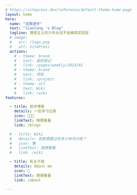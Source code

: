 ```yaml
---
# https://vitepress.dev/reference/default-theme-home-page
layout: home
hero:
  name: "无限进步"
  text: "Jiaolong 's Blog"
  tagline: 理想主义的少年永远不会被现实招安
  # image:
  #   src: /logo.png
  #   alt: VitePress
  actions:
    # - theme: brand
    #   text: 我的周记
    #   link: /pages/weekly/2023/01
    # - theme: brand
    #   text: 项目
    #   link: /project
    # - theme: alt
    #   text: Wiki
    #   link: /wiki
features:

  - title: 技术博客
    details: 一些学习记录
    icon: 🧑🏻‍💻
    linkText: 随便看看
    link: /blogs

  # - title: Wiki
  #   details: 到底需要记住多少命令行呢？
  #   icon: 📚
  #   linkText: 随便看看
  #   link: /wiki

  - title: 有关于我
    details: About me
    icon: 👀
    linkText: 随便看看
    link: /about
    
---
```



<script setup>

import {
  VPTeamPage,
  VPTeamPageTitle,
  VPTeamMembers
} from 'vitepress/theme'

import { useData } from 'vitepress'

const { theme, page, frontmatter } = useData()

</script>

<!-- <ArchiveList title="Product" :items ="theme.posts" style="width:60%;margin:auto" /> -->

<BlogList :tags="theme.tags" :items ="theme.blogs" />
